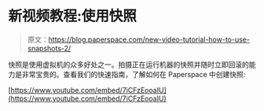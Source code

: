 # 新视频教程:使用快照

> 原文：<https://blog.paperspace.com/new-video-tutorial-how-to-use-snapshots-2/>

快照是使用虚拟机的众多好处之一。拍摄正在运行机器的快照并随时立即回滚的能力是非常宝贵的。查看我们的快速指南，了解如何在 Paperspace 中创建快照:

[https://www.youtube.com/embed/7iCFzEooaIU](https://www.youtube.com/embed/7iCFzEooaIU)